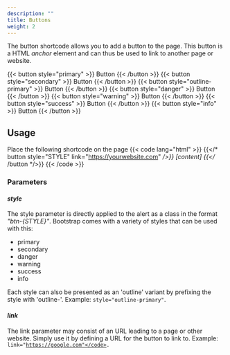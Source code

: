 ```yaml
---
description: ""
title: Buttons
weight: 2
---
```


The button shortcode allows you to add a button to the page. This button is a HTML *anchor* element and can thus be used to link to another page or website.

{{< button style="primary" >}} Button {{< /button >}}
{{< button style="secondary" >}} Button {{< /button >}}
{{< button style="outline-primary" >}} Button {{< /button >}}
{{< button style="danger" >}} Button {{< /button >}}
{{< button style="warning" >}} Button {{< /button >}}
{{< button style="success" >}} Button {{< /button >}}
{{< button style="info" >}} Button {{< /button >}}

## Usage
Place the following shortcode on the page
{{< code lang="html" >}}
{{</* button style="STYLE" link="https://yourwebsite.com" */>}} [content] {{</* /button */>}}
{{< /code >}}

### Parameters
#### *style*
The style parameter is directly applied to the alert as a class in the format *"btn-{STYLE}"*. Bootstrap comes with a variety of styles that can be used with this:
- primary
- secondary
- danger
- warning
- success
- info

Each style can also be presented as an 'outline' variant by prefixing the style with 'outline-'.
Example: <code>style="outline-primary"</code>.

#### *link*
The link parameter may consist of an URL leading to a page or other website. Simply use it by defining a URL for the button to link to.
Example: <code>link="https://google.com"</code>.
